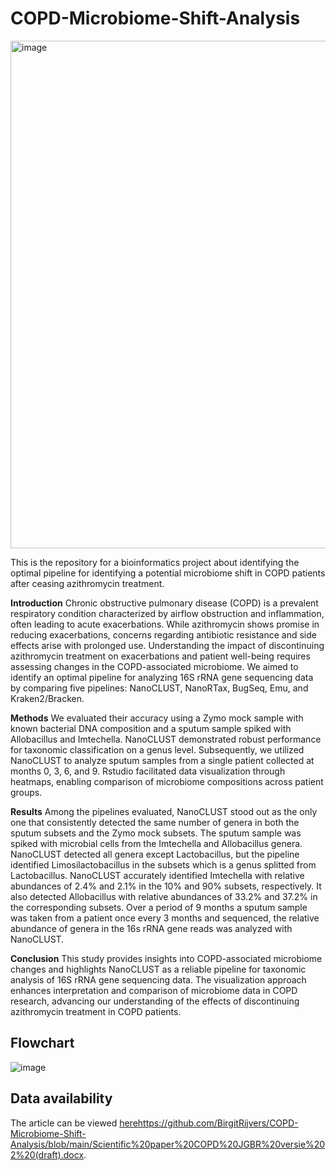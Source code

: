 # COPD-Microbiome-Shift-Analysis
<img width="812" alt="image" src="https://github.com/BirgitRijvers/COPD-Microbiome-Shift-Analysis/assets/126883391/ef7643ec-7762-463c-a389-09d1efb31ee2">


This is the repository for a bioinformatics project about identifying the optimal pipeline for identifying a potential microbiome shift in COPD patients after ceasing azithromycin treatment.


**Introduction** 
Chronic obstructive pulmonary disease (COPD) is a prevalent respiratory condition characterized by airflow obstruction and inflammation, often leading to acute exacerbations. While azithromycin shows promise in reducing exacerbations, concerns regarding antibiotic resistance and side effects arise with prolonged use. Understanding the impact of discontinuing azithromycin treatment on exacerbations and patient well-being requires assessing changes in the COPD-associated microbiome. We aimed to identify an optimal pipeline for analyzing 16S rRNA gene sequencing data by comparing five pipelines: NanoCLUST, NanoRTax, BugSeq, Emu, and Kraken2/Bracken. 

**Methods**
We evaluated their accuracy using a Zymo mock sample with known bacterial DNA composition and a sputum sample spiked with Allobacillus and Imtechella. NanoCLUST demonstrated robust performance for taxonomic classification on a genus level. Subsequently, we utilized NanoCLUST to analyze sputum samples from a single patient collected at months 0, 3, 6, and 9. Rstudio facilitated data visualization through heatmaps, enabling comparison of microbiome compositions across patient groups. 

**Results**
Among the pipelines evaluated, NanoCLUST stood out as the only one that consistently detected the same number of genera in both the sputum subsets and the Zymo mock subsets. The sputum sample was spiked with microbial cells from the Imtechella and Allobacillus genera. NanoCLUST detected all genera except Lactobacillus, but the pipeline identified Limosilactobacillus in the subsets which is a genus splitted from Lactobacillus. NanoCLUST accurately identified Imtechella with relative abundances of 2.4% and 2.1% in the 10% and 90% subsets, respectively. It also detected Allobacillus with relative abundances of 33.2% and 37.2% in the corresponding subsets. Over a period of 9 months a sputum sample was taken from a patient once every 3 months and sequenced, the relative abundance of genera in the 16s rRNA gene reads was analyzed with NanoCLUST. 

**Conclusion**
This study provides insights into COPD-associated microbiome changes and highlights NanoCLUST as a reliable pipeline for taxonomic analysis of 16S rRNA gene sequencing data. The visualization approach enhances interpretation and comparison of microbiome data in COPD research, advancing our understanding of the effects of discontinuing azithromycin treatment in COPD patients. 

## Flowchart

![image](https://github.com/BirgitRijvers/COPD-Microbiome-Shift-Analysis/assets/126883391/7999909e-337b-47f2-9560-73929772dbb3)

## Data availability
The article can be viewed [here](https://github.com/BirgitRijvers/COPD-Microbiome-Shift-Analysis/blob/main/Scientific%20paper%20COPD%20JGBR%20versie%202%20(draft).docx)https://github.com/BirgitRijvers/COPD-Microbiome-Shift-Analysis/blob/main/Scientific%20paper%20COPD%20JGBR%20versie%202%20(draft).docx. 
